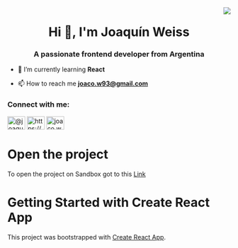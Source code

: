 <img align="right" src="https://github-readme-stats.vercel.app/api?username=joacocw&show_icons=true&hide_title=true&count_private=true&hide=issues,contribs" />


<h1 align="center">Hi 👋, I'm Joaquín Weiss</h1>
<h3 align="center">A passionate frontend developer from Argentina</h3>

- 🌱 I’m currently learning **React**

- 📫 How to reach me **joaco.w93@gmail.com**

<h3 align="left">Connect with me:</h3>
<p align="left">
<a href="https://twitter.com/@joaquincweiss" target="blank"><img align="center" src="https://raw.githubusercontent.com/rahuldkjain/github-profile-readme-generator/master/src/images/icons/Social/twitter.svg" alt="@joaquincweiss" height="30" width="40" /></a>
<a href="https://linkedin.com/in/https://www.linkedin.com/in/joaquin-weiss-b3620076/" target="blank"><img align="center" src="https://raw.githubusercontent.com/rahuldkjain/github-profile-readme-generator/master/src/images/icons/Social/linked-in-alt.svg" alt="https://www.linkedin.com/in/joaquin-weiss-b3620076/" height="30" width="40" /></a>
<a href="https://instagram.com/joaco.weiss" target="blank"><img align="center" src="https://raw.githubusercontent.com/rahuldkjain/github-profile-readme-generator/master/src/images/icons/Social/instagram.svg" alt="joaco.weiss" height="30" width="40" /></a>
</p>

# Open the project

To open the project on Sandbox got to this [Link](https://codesandbox.io/s/github/JoacoCW/React-tateti)

# Getting Started with Create React App

This project was bootstrapped with [Create React App](https://github.com/facebook/create-react-app).